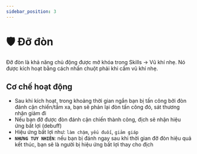 ```yaml
---
sidebar_position: 3
---
```


# 🛡 Đỡ đòn
Đỡ đòn là khả năng chủ động được mở khóa trong Skills -> Vũ khí nhẹ. Nó được kích hoạt bằng cách nhấn chuột phải khi cầm vũ khí nhẹ. 

## Cơ chế hoạt động
- Sau khi kích hoạt, trong khoảng thời gian ngắn bạn bị tấn công bởi đòn đánh cận chiến/tầm xa, bạn sẽ phản lại đòn tấn công đó, sát thương nhận giảm đi
- Nếu bạn đỡ được đòn đánh cận chiến thành công, địch sẽ nhận hiệu ứng bất lợi (debuff)
- Hiệu ứng bất lợi như: `làm chậm`, `yếu đuối`, `giảm giáp`
- __**`NHƯNG TUY NHIÊN`**__: nếu bạn bị đánh ngay sau khi thời gian đỡ đòn hiệu quả kết thúc, bạn sẽ là người bị hiệu ứng bất lợi thay cho địch